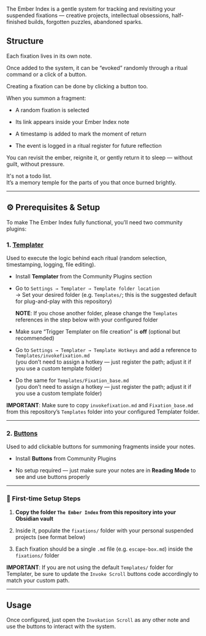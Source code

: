 The Ember Index is a gentle system for tracking and revisiting your suspended fixations — creative projects, intellectual obsessions, half-finished builds, forgotten puzzles, abandoned sparks.

## Structure

Each fixation lives in its own note.  

Once added to the system, it can be “evoked” randomly through a ritual command or a click of a button.

Creating a fixation can be done by clicking a button too.

When you summon a fragment:

- A random fixation is selected
    
- Its link appears inside your Ember Index note
    
- A timestamp is added to mark the moment of return
    
- The event is logged in a ritual register for future reflection
    

You can revisit the ember, reignite it, or gently return it to sleep — without guilt, without pressure.

It's not a todo list.  
It’s a memory temple for the parts of you that once burned brightly.


---

## ⚙️ Prerequisites & Setup

To make The Ember Index fully functional, you’ll need two community plugins:

### 1. [Templater](https://github.com/SilentVoid13/Templater)

Used to execute the logic behind each ritual (random selection, timestamping, logging, file editing).

- Install **Templater** from the Community Plugins section
    
- Go to `Settings → Templater → Template folder location`  
    → Set your desired folder (e.g. `Templates/`; this is the suggested default for plug-and-play with this repository)
    
    **NOTE**: If you chose another folder, please change the `Templates` references in the step below with your configured folder
    
- Make sure “Trigger Templater on file creation” is **off** (optional but recommended)
    
- Go to `Settings → Templater → Template Hotkeys` and add a reference to `Templates/invokefixation.md`  
    (you don’t need to assign a hotkey — just register the path; adjust it if you use a custom template folder)
       
- Do the same for `Templates/Fixation_base.md`  
    (you don’t need to assign a hotkey — just register the path; adjust it if you use a custom template folder)

**IMPORTANT**: Make sure to copy `invokefixation.md` and  `Fixation_base.md` from this repository’s `Templates` folder into your configured Templater folder.

---

### 2. [Buttons](https://github.com/shabegom/obsidian-buttons)

Used to add clickable buttons for summoning fragments inside your notes.

- Install **Buttons** from Community Plugins
    
- No setup required — just make sure your notes are in **Reading Mode** to see and use buttons properly
    

---

### 🧪 First-time Setup Steps

1. **Copy the folder `The Ember Index` from this repository into your Obsidian vault**
    
2. Inside it, populate the `fixations/` folder with your personal suspended projects (see format below)
    
3. Each fixation should be a single `.md` file (e.g. `escape-box.md`) inside the `fixations/` folder
    

**IMPORTANT**: If you are not using the default `Templates/` folder for Templater, be sure to update the `Invoke Scroll` buttons code accordingly to match your custom path.

---

## Usage

Once configured, just open the `Invokation Scroll` as any other note and use the buttons to interact with the system.